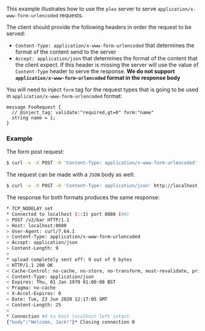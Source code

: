 This example illustrates how to use the `plex` server to serve `application/x-www-form-urlencoded` requests.

The client should provide the following headers in order the request to be served:

- `Content-Type: application/x-www-form-urlencoded` that determines the format of the content send to the server
- `Accept: application/json` that determines the format of the content that the client expect. If this header is missing the server will use the value of `Content-Type` header to serve the response. **We do not support `application/x-www-form-urlencoded` format in the response body**

You will need to inject `form` tag for the request types that is going to be used in `application/x-www-form-urlencoded` format:

```proto3
message FooRequest {
  // @inject_tag: validate:"required,gt=0" form:"name"
  string name = 1;
}
```

### Example

The form post request:

```bash
$ curl -v -X POST -H 'Content-Type: application/x-www-form-urlencoded' -H 'Accept: application/json' http://localhost:8080/v2/bar -d 'name=Jack' 
```

The request can be made with a `JSON` body as well:

```bash
$ curl -v -X POST -H 'Content-Type: application/json' http://localhost:8080/v2/bar -d '{"name":"Jack"}' 
```

The response for both formats produces the same response:

```bash
* TCP_NODELAY set
* Connected to localhost (::1) port 8080 (#0)
> POST /v2/bar HTTP/1.1
> Host: localhost:8080
> User-Agent: curl/7.64.1
> Content-Type: application/x-www-form-urlencoded
> Accept: application/json
> Content-Length: 9
>
* upload completely sent off: 9 out of 9 bytes
< HTTP/1.1 200 OK
< Cache-Control: no-cache, no-store, no-transform, must-revalidate, private, max-age=0
< Content-Type: application/json
< Expires: Thu, 01 Jan 1970 01:00:00 BST
< Pragma: no-cache
< X-Accel-Expires: 0
< Date: Tue, 23 Jun 2020 12:17:05 GMT
< Content-Length: 25
<
* Connection #0 to host localhost left intact
{"body":"Welcome, Jack!"}* Closing connection 0
```
